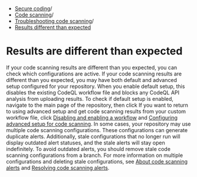   * [Secure coding](https://docs.github.com/en/code-security "Secure coding")/
  * [Code scanning](https://docs.github.com/en/code-security/code-scanning "Code scanning")/
  * [Troubleshooting code scanning](https://docs.github.com/en/code-security/code-scanning/troubleshooting-code-scanning "Troubleshooting code scanning")/
  * [Results different than expected](https://docs.github.com/en/code-security/code-scanning/troubleshooting-code-scanning/results-different-than-expected "Results different than expected")


# Results are different than expected
If your code scanning results are different than you expected, you can check which configurations are active.
If your code scanning results are different than you expected, you may have both default and advanced setup configured for your repository. When you enable default setup, this disables the existing CodeQL workflow file and blocks any CodeQL API analysis from uploading results.
To check if default setup is enabled, navigate to the main page of the repository, then click 
If you want to return to using advanced setup and get code scanning results from your custom workflow file, click [Disabling and enabling a workflow](https://docs.github.com/en/actions/managing-workflow-runs/disabling-and-enabling-a-workflow) and [Configuring advanced setup for code scanning](https://docs.github.com/en/code-security/code-scanning/creating-an-advanced-setup-for-code-scanning/configuring-advanced-setup-for-code-scanning).
In some cases, your repository may use multiple code scanning configurations. These configurations can generate duplicate alerts. Additionally, stale configurations that no longer run will display outdated alert statuses, and the stale alerts will stay open indefinitely. To avoid outdated alerts, you should remove stale code scanning configurations from a branch. For more information on multiple configurations and deleting stale configurations, see [About code scanning alerts](https://docs.github.com/en/code-security/code-scanning/managing-code-scanning-alerts/about-code-scanning-alerts#about-alerts-from-multiple-configurations) and [Resolving code scanning alerts](https://docs.github.com/en/code-security/code-scanning/managing-code-scanning-alerts/resolving-code-scanning-alerts#removing-stale-configurations-and-alerts-from-a-branch).
